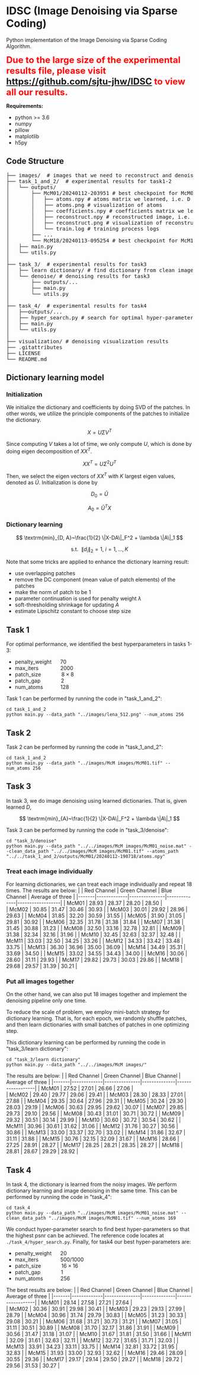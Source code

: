 # IDSC (Image Denoising via Sparse Coding)

Python implementation of the Image Denoising via Sparse Coding Algorithm. 

<span style="color:red; font-weight:bold;font-size:24px;"> Due to the large size of the experimental results file, please visit https://github.com/sjtu-jhw/IDSC to view all our results.  </span>



**Requirements:**
- python >= 3.6
- numpy
- pillow
- matplotlib
- h5py

## Code Structure
<pre>
├── images/  # images that we need to reconstruct and denoise
├── task_1_and_2/  # experimental results for task1-2
│   └── outputs/
│       ├── McM01/20240112-203951 # best checkpoint for McM01
│       │   ├── atoms.npy # atoms matrix we learned, i.e. D
│       │   ├── atoms.png # visualization of atoms 
│       │   ├── coefficients.npy # coefficients matrix we learned, i.e. A
│       │   ├── reconstruct.npy # reconstructed image, i.e. DA
│       │   ├── reconstruct.png # visualization of reconstructed image 
│       │   └── train.log # training process logs
│       ├── ...
│       └── McM18/20240113-095254 # best checkpoint for McM18
│   ├── main.py
│   └── utils.py
│
├── task_3/  # experimental results for task3
│   ├── learn dictionary/ # find dictionary from clean images
│   └── denoise/ # denoising results for task3
│       ├── outputs/...
│       ├── main.py
│       └── utils.py
│
├── task_4/  # experimental results for task4
│   ├──outputs/...
│   ├── hyper_search.py # search for optimal hyper-parameters
│   ├── main.py
│   └── utils.py
│
├── visualization/ # denoising visualization results
├── .gitattributes
├── LICENSE
└── README.md
</pre>


## Dictionary learning model

### Initialization

We initialize the dictionary and coefficients by doing SVD of the patches. In other words, we utilize the principle components of the patches to initialize the dictionary.

$$
X = U\Sigma V^T
$$

Since computing $V$ takes a lot of time, we only compute $U$, which is done by doing eigen decomposition of $XX^T$.

$$
XX^T = U\Sigma^2 U^T
$$

Then, we select the eigen vectors of $XX^T$ with $K$ largest eigen values, denoted as $\tilde{U}$. Initialization is done by

$$
D_0 = \tilde{U} 
$$

$$
A_0 = \tilde{U}^T X
$$

### Dictionary learning

$$
\textrm{min}_{D, A}~\frac{1}{2} \|X-DA\|_F^2 + \lambda \|A\|_1  
$$

$$
\textrm{s.t.} ~~ \|d_i\|_2 = 1,~ i=1,..., K
$$

Note that some tricks are applied to enhance the dictionary learning result:
- use overlapping patches
- remove the DC component (mean value of patch elements) of the patches
- make the norm of patch to be 1
- parameter continuation is used for penalty weight $\lambda$
- soft-thresholding shrinkage for updating $A$
- estimate Lipschitz constant to choose step size


## Task 1

For optimal performance, we identified the best hyperparameters in tasks 1-3:
- penalty_weight &nbsp;&nbsp;&nbsp;&nbsp; $70$
- max_iters  &nbsp; &nbsp;&nbsp;&nbsp;&nbsp;&nbsp;&nbsp;&nbsp;&nbsp;&nbsp;&nbsp;&nbsp; $2000$
- patch_size &nbsp; &nbsp;&nbsp;&nbsp;&nbsp;&nbsp;&nbsp;&nbsp;&nbsp;&nbsp;&nbsp; $8\times8$
- patch_gap &nbsp; &nbsp;&nbsp;&nbsp;&nbsp;&nbsp;&nbsp;&nbsp;&nbsp;&nbsp;&nbsp; $2$
- num_atoms &nbsp;&nbsp;&nbsp;&nbsp;&nbsp;&nbsp;&nbsp;&nbsp;&nbsp;&nbsp; $128$

Task 1 can be performed by running the code in "task_1_and_2":

```
cd task_1_and_2 
python main.py --data_path "../images/lena_512.png" --num_atoms 256
```


## Task 2

Task 2 can be performed by running the code in "task_1_and_2":

```
cd task_1_and_2 
python main.py --data_path "../images/McM images/McM01.tif" --num_atoms 256
```

## Task 3

In task 3, we do image denoising using learned dictionaries. That is, given learned $D$,

$$
\textrm{min}_{A}~\frac{1}{2} \|X-DA\|_F^2 + \lambda \|A\|_1
$$

Task 3 can be performed by running the code in "task_3/denoise":

```
cd "task_3/denoise"
python main.py --data_path "../../images/McM images/McM01_noise.mat" --clean_data_path "../../images/McM images/McM01.tif" --atoms_path "../../task_1_and_2/outputs/McM01/20240112-190718/atoms.npy"
```

### Treat each image individually
For learning dictionaries, we can treat each image individually and repeat 18 times. The results are below:
|       | Red Channel | Green Channel | Blue Channel | Average of three |
|-------|-------------|---------------|--------------|------------------|
| McM01 |    28.93    |     28.37     |    28.20     |       28.50      |       
| McM02 |    30.85    |     31.47     |    30.46     |       30.93      | 
| McM03 |    30.01    |     29.92     |    28.96     |       29.63      |
| McM04 |    31.85    |     32.20     |    30.59     |       31.55      |
| McM05 |    31.90    |     31.05     |    29.81     |       30.92      |
| McM06 |    32.35    |     31.78     |    31.38     |       31.84      |
| McM07 |    31.38    |     31.45     |    30.88     |       31.23      |
| McM08 |    32.50    |     33.16     |    32.78     |       32.81      |
| McM09 |    31.38    |     32.34     |    32.16     |       31.96      |
| McM10 |    32.45    |     32.63     |    32.37     |       32.48      |
| McM11 |    33.03    |     32.50     |    34.25     |       33.26      |
| McM12 |    34.33    |     33.42     |    33.48     |       33.75      |
| McM13 |    36.30    |     36.96     |    35.00     |       36.09      |
| McM14 |    34.49    |     35.31     |    33.69     |       34.50      |
| McM15 |    33.02    |     34.55     |    34.43     |       34.00      |
| McM16 |    30.06    |     28.60     |    31.11     |       29.93      |
| McM17 |    29.82    |     29.73     |    30.03     |       29.86      |
| McM18 |    29.68    |     29.57     |    31.39     |       30.21      |

### Put all images together
On the other hand, we can also put 18 images together and implement the denoising pipeline only one time.

To reduce the scale of problem, we employ mini-batch strategy for dictionary learning. That is, for each epoch, we randomly shuffle patches, and then learn dictionaries with small batches of patches in one optimizing step.

This dictionary learning can be performed by running the code in "task_3/learn dictionary":

```
cd "task_3/learn dictionary"
python main.py --data_path "../../images/McM images/"
```

The results are below:
|       | Red Channel | Green Channel | Blue Channel | Average of three |
|-------|-------------|---------------|--------------|------------------|
| McM01 |    27.52    |     27.01     |    26.66     |       27.06      |       
| McM02 |    29.40    |     29.77     |    29.06     |       29.41      | 
| McM03 |    28.30    |     28.33     |    27.01     |       27.88      |
| McM04 |    29.35    |     30.64     |    27.96     |       29.31      |
| McM05 |    30.24    |     29.30     |    28.03     |       29.19      |
| McM06 |    30.63    |     29.95     |    29.62     |       30.07      |
| McM07 |    29.85    |     29.73     |    29.10     |       29.56      |
| McM08 |    30.43    |     31.01     |    30.71     |       30.72      |
| McM09 |    29.32    |     30.51     |    30.14     |       29.99      |
| McM10 |    30.60    |     30.72     |    30.54     |       30.62      |
| McM11 |    30.96    |     30.61     |    31.62     |       31.06      |
| McM12 |    31.76    |     30.27     |    30.56     |       30.86      |
| McM13 |    33.00    |     33.37     |    32.70     |       33.02      |
| McM14 |    31.86    |     32.67     |    31.11     |       31.88      |
| McM15 |    30.76    |     32.15     |    32.09     |       31.67      |
| McM16 |    28.66    |     27.25     |    28.91     |       28.27      |
| McM17 |    28.25    |     28.21     |    28.35     |       28.27      |
| McM18 |    28.81    |     28.67     |    29.29     |       28.92      |


## Task 4

In task 4, the dictionary is learned from the noisy images. We perform dictionary learning and image denoising in the same time. This can be performed by running the code in "task_4":

```
cd task_4
python main.py --data_path "../images/McM images/McM01_noise.mat" --clean_data_path "../images/McM images/McM01.tif" --num_atoms 169
```

We conduct hyper-parameter search to find best hyper-parameters so that the highest psnr can be achieved. The reference code locates at `./task_4/hyper_search.py`. Finally, for task4 our best hyper-parameters are:
- penalty_weight &nbsp;&nbsp;&nbsp;&nbsp; $20$
- max_iters  &nbsp; &nbsp;&nbsp;&nbsp;&nbsp;&nbsp;&nbsp;&nbsp;&nbsp;&nbsp;&nbsp;&nbsp; $500/1000$ 
- patch_size &nbsp; &nbsp;&nbsp;&nbsp;&nbsp;&nbsp;&nbsp;&nbsp;&nbsp;&nbsp;&nbsp; $16\times16$
- patch_gap &nbsp; &nbsp;&nbsp;&nbsp;&nbsp;&nbsp;&nbsp;&nbsp;&nbsp;&nbsp;&nbsp; $1$
- num_atoms &nbsp;&nbsp;&nbsp;&nbsp;&nbsp;&nbsp;&nbsp;&nbsp;&nbsp;&nbsp; $256$

The best results are below:
|       | Red Channel | Green Channel | Blue Channel | Average of three |
|-------|-------------|---------------|--------------|------------------|
| McM01 |    28.14    |     27.58     |    27.21     |       27.64      |       
| McM02 |    30.36    |     30.91     |    29.98     |       30.41      | 
| McM03 |    29.23    |     29.13     |    27.99     |       28.79      |
| McM04 |    30.96    |     31.74     |    29.79     |       30.83      |
| McM05 |    31.23    |     30.33     |    29.08     |       30.21      |
| McM06 |    31.68    |     31.21     |    30.73     |       31.21      |
| McM07 |    31.05    |     31.11     |    30.51     |       30.89      |
| McM08 |    31.70    |     32.17     |    31.86     |       31.91      |
| McM09 |    30.56    |     31.47     |    31.18     |       31.07      |
| McM10 |    31.67    |     31.81     |    31.50     |       31.66      |
| McM11 |    32.09    |     31.61     |    32.63     |       32.11      |
| McM12 |    32.72    |     31.65     |    31.71     |       32.03      |
| McM13 |    33.91    |     34.23     |    33.11     |       33.75      |
| McM14 |    32.81    |     33.72     |    31.95     |       32.83      |
| McM15 |    31.93    |     33.00     |    32.93     |       32.62      |
| McM16 |    29.46    |     28.09     |    30.55     |       29.36      |
| McM17 |    29.17    |     29.14     |    29.50     |       29.27      |
| McM18 |    29.72    |     29.56     |    31.53     |       30.27      |
